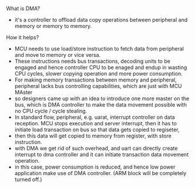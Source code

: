 What is DMA?
- it's a controller to offload data copy operations between peripheral and memory or memory to memory.

How it helps?
- MCU needs to use load/store instruction to fetch data from peripheral and move to memory or vice versa.
- These instructions needs bus transactions, decoding units to be engaged and hence controller CPU to be enaged and endup in wasting CPU cycles, slower copying operation and more power consumption.
- For making memory transactions between memory and peripheral, peripheral lacks bus controlling capabilities, which are just with MCU MAster
- so designers came up with an idea to introduce one more master on the bus, which is DMA controller to make the data movement possible with no CPU cycle / cycle stealing.
- In standard flow, peripheral, e.g. uarat, interrupt controller on data reception. MCU stops execution and server interrupt, then it has to initiate load transaction on bus so that data gets copied to regiseter,
- then this data will get copied to memory from register, with store instruction.
- with DMA we get rid of such overhead, and uart can directly create interrupt to dma controller and it can initiate transaction data movement operation.
- in this case, power consumption is reduced, and hence low power application make use of DMA controller. (ARM block will be completely turned off.) 
